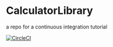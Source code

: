 # CalculatorLibrary
a repo for a continuous integration tutorial

[![CircleCI](https://circleci.com/gh/ToddMorrill/CalculatorLibrary.svg?style=shield)](https://circleci.com/gh/ToddMorrill/CalculatorLibrary)

